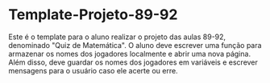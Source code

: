 # Template-Projeto-89-92
Este é o template para o aluno realizar o projeto das aulas 89-92, denominado "Quiz de Matemática". O aluno deve escrever uma função para armazenar os nomes dos jogadores localmente e abrir uma nova página. Além disso, deve guardar os nomes dos jogadores em variáveis e escrever mensagens para o usuário caso ele acerte ou erre.
